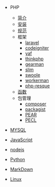 - PHP
  - [简介](zh-cn/PHP/index)
  - [安装](zh-cn/PHP/install/index)  
  - [规范](zh-cn/PHP/standard/index)  
  - 框架
    - [laravel](zh-cn/PHP/framework/laravel/index)  
    - [codeigniter](zh-cn/PHP/framework/codeigniter/index)  
    - [yaf](zh-cn/PHP/framework/yaf/index)  
    - [thinkphp](zh-cn/PHP/framework/thinkphp/index)  
    - [gearman](zh-cn/PHP/framework/gearman/index)  
    - [slim](zh-cn/PHP/framework/slim/index)  
    - [swoole](zh-cn/PHP/framework/swoole/index)  
    - [workerman](zh-cn/PHP/framework/workerman/index)  
    - [php-resque](zh-cn/PHP/framework/php-resque/index)  
  - [函数](zh-cn/PHP/function/index)  
  - 包管理
    - [composer](zh-cn/PHP/package/composer) 
    - [packagist](zh-cn/PHP/package/packagist) 
    - [PEAR](zh-cn/PHP/package/PEAR) 
    - [PECL](zh-cn/PHP/package/PECL)  

- [MYSQL](zh-cn/mysql/index)  
- [JavaScript](zh-cn/javascript/index)  
- [nodejs](zh-cn/nodejs/index)  
- [Python](zh-cn/python/index)  
- [MarkDown](zh-cn/markdown/index)  
- [Linux](zh-cn/linux/index)  